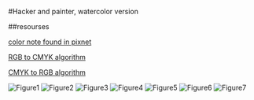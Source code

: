 #Hacker and painter, watercolor version

##resourses

[color note found in pixnet](http://ayu6628.pixnet.net/blog/post/4807180-%E8%89%B2%E5%BD%A9%E8%A7%80%E5%BF%B5-%E7%B0%A1%E8%BF%B0rgb%E8%88%87cmyk)

[RGB to CMYK algorithm](http://www.rapidtables.com/convert/color/rgb-to-cmyk.htm)

[CMYK to RGB algorithm](http://www.rapidtables.com/convert/color/cmyk-to-rgb.htm)

![Figure1](IMG_1987.jpg)
![Figure2](IMG_1988.jpg)
![Figure3](IMG_1989.jpg)
![Figure4](IMG_1990.jpg)
![Figure5](IMG_1991.jpg)
![Figure6](IMG_1992.jpg)
![Figure7](IMG_1993.jpg)


